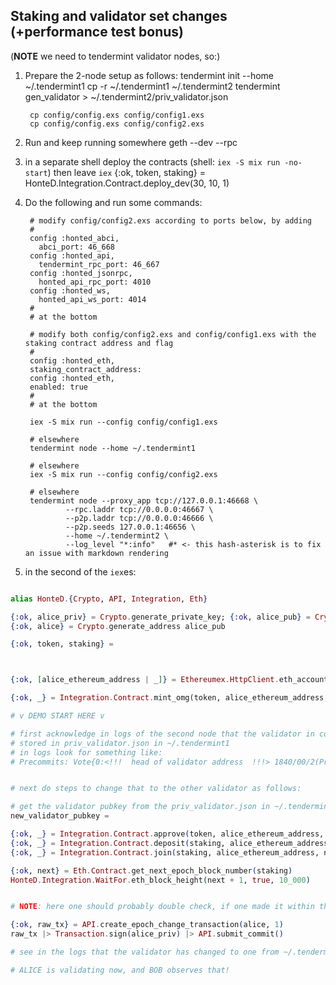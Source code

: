 ## Staking and validator set changes (+performance test bonus)

(**NOTE** we need to tendermint validator nodes, so:)

1. Prepare the 2-node setup as follows:
        tendermint init --home ~/.tendermint1
        cp -r ~/.tendermint1 ~/.tendermint2
        tendermint gen_validator > ~/.tendermint2/priv_validator.json

        cp config/config.exs config/config1.exs
        cp config/config.exs config/config2.exs
2. Run and keep running somewhere
        geth --dev --rpc

2. in a separate shell deploy the contracts (shell: `iex -S mix run -no-start`) then leave `iex`
        {:ok, token, staking} = HonteD.Integration.Contract.deploy_dev(30, 10, 1)
3. Do the following and run some commands:

        # modify config/config2.exs according to ports below, by adding
        #
        config :honted_abci,
          abci_port: 46_668
        config :honted_api,
          tendermint_rpc_port: 46_667
        config :honted_jsonrpc,
          honted_api_rpc_port: 4010
        config :honted_ws,
          honted_api_ws_port: 4014
        #
        # at the bottom

        # modify both config/config2.exs and config/config1.exs with the staking contract address and flag
        #
        config :honted_eth,
        staking_contract_address:
        config :honted_eth,
        enabled: true
        #
        # at the bottom

        iex -S mix run --config config/config1.exs

        # elsewhere
        tendermint node --home ~/.tendermint1

        # elsewhere
        iex -S mix run --config config/config2.exs

        # elsewhere
        tendermint node --proxy_app tcp://127.0.0.1:46668 \
                --rpc.laddr tcp://0.0.0.0:46667 \
                --p2p.laddr tcp://0.0.0.0:46666 \
                --p2p.seeds 127.0.0.1:46656 \
                --home ~/.tendermint2 \
                --log_level "*:info"   #* <- this hash-asterisk is to fix an issue with markdown rendering

7. in the second of the `iex`es:

```elixir

alias HonteD.{Crypto, API, Integration, Eth}

{:ok, alice_priv} = Crypto.generate_private_key; {:ok, alice_pub} = Crypto.generate_public_key alice_priv
{:ok, alice} = Crypto.generate_address alice_pub

{:ok, token, staking} =



{:ok, [alice_ethereum_address | _]} = Ethereumex.HttpClient.eth_accounts()

{:ok, _} = Integration.Contract.mint_omg(token, alice_ethereum_address, 100)

# v DEMO START HERE v

# first acknowledge in logs of the second node that the validator in commits coincides with validator1's address
# stored in priv_validator.json in ~/.tendermint1
# in logs look for something like:
# Precommits: Vote{0:<!!!  head of validator address  !!!> 1840/00/2(Precommit) AE1BD50FC3B3 {/5CF74AD8C951.../}}


# next do steps to change that to the other validator as follows:

# get the validator pubkey from the priv_validator.json in ~/.tendermint2
new_validator_pubkey =

{:ok, _} = Integration.Contract.approve(token, alice_ethereum_address, staking, 100)
{:ok, _} = Integration.Contract.deposit(staking, alice_ethereum_address, 100)
{:ok, _} = Integration.Contract.join(staking, alice_ethereum_address, new_validator_pubkey)

{:ok, next} = Eth.Contract.get_next_epoch_block_number(staking)
HonteD.Integration.WaitFor.eth_block_height(next + 1, true, 10_000)


# NOTE: here one should probably double check, if one made it within the join-eject window for epoch 1

{:ok, raw_tx} = API.create_epoch_change_transaction(alice, 1)
raw_tx |> Transaction.sign(alice_priv) |> API.submit_commit()

# see in the logs that the validator has changed to one from ~/.tendermint2/priv_validator.json, as above

# ALICE is validating now, and BOB observes that!
```
